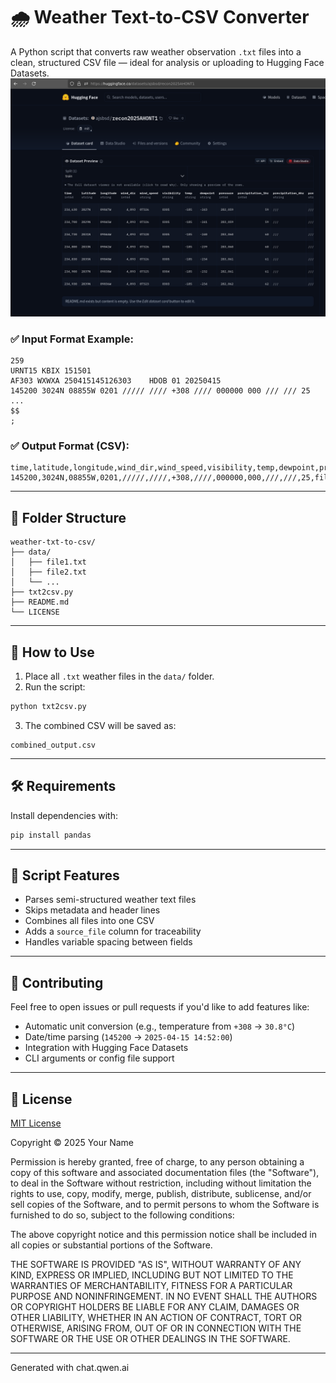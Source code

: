 # 🌧️ Weather Text-to-CSV Converter


A Python script that converts raw weather observation `.txt` files into a clean, structured CSV file — ideal for analysis or uploading to Hugging Face Datasets.
![Models parse perfectly on HuggingFace](Screenshot_2025-05-16_05-51-13.png)

### ✅ Input Format Example:
```
259 
URNT15 KBIX 151501
AF303 WXWXA 250415145126303    HDOB 01 20250415
145200 3024N 08855W 0201 ///// //// +308 //// 000000 000 /// /// 25
...
$$
;
```

### ✅ Output Format (CSV):
```csv
time,latitude,longitude,wind_dir,wind_speed,visibility,temp,dewpoint,pressure,precipitation_1hr,precipitation_6hr,precipitation_24hr,snow_depth,source_file
145200,3024N,08855W,0201,/////,////,+308,////,000000,000,///,///,25,file1.txt
```

---

## 📁 Folder Structure

```
weather-txt-to-csv/
├── data/
│   ├── file1.txt
│   ├── file2.txt
│   └── ...
├── txt2csv.py
├── README.md
└── LICENSE
```

---

## 🚀 How to Use

1. Place all `.txt` weather files in the `data/` folder.
2. Run the script:

```bash
python txt2csv.py
```

3. The combined CSV will be saved as:

```
combined_output.csv
```

---

## 🛠️ Requirements

Install dependencies with:

```bash
pip install pandas
```

---

## 📝 Script Features

- Parses semi-structured weather text files
- Skips metadata and header lines
- Combines all files into one CSV
- Adds a `source_file` column for traceability
- Handles variable spacing between fields

---

## 🤝 Contributing

Feel free to open issues or pull requests if you'd like to add features like:

- Automatic unit conversion (e.g., temperature from `+308` → `30.8°C`)
- Date/time parsing (`145200` → `2025-04-15 14:52:00`)
- Integration with Hugging Face Datasets
- CLI arguments or config file support

---

## 📄 License

[MIT License](LICENSE)

Copyright © 2025 Your Name

Permission is hereby granted, free of charge, to any person obtaining a copy of this software and associated documentation files (the "Software"), to deal in the Software without restriction, including without limitation the rights to use, copy, modify, merge, publish, distribute, sublicense, and/or sell copies of the Software, and to permit persons to whom the Software is furnished to do so, subject to the following conditions:

The above copyright notice and this permission notice shall be included in all copies or substantial portions of the Software.

THE SOFTWARE IS PROVIDED "AS IS", WITHOUT WARRANTY OF ANY KIND, EXPRESS OR IMPLIED, INCLUDING BUT NOT LIMITED TO THE WARRANTIES OF MERCHANTABILITY, FITNESS FOR A PARTICULAR PURPOSE AND NONINFRINGEMENT. IN NO EVENT SHALL THE AUTHORS OR COPYRIGHT HOLDERS BE LIABLE FOR ANY CLAIM, DAMAGES OR OTHER LIABILITY, WHETHER IN AN ACTION OF CONTRACT, TORT OR OTHERWISE, ARISING FROM, OUT OF OR IN CONNECTION WITH THE SOFTWARE OR THE USE OR OTHER DEALINGS IN THE SOFTWARE.

---

Generated with chat.qwen.ai
